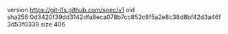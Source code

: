 version https://git-lfs.github.com/spec/v1
oid sha256:0d3420f39dd3142dfa8eca078b7cc852c8f5a2e8c38d8bf42d3a46f3d53f0339
size 406
